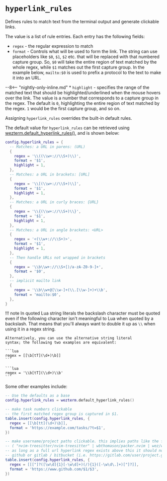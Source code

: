 # `hyperlink_rules`

Defines rules to match text from the terminal output and generate
clickable links.

The value is a list of rule entries. Each entry has the following fields:

* `regex` - the regular expression to match
* `format` - Controls what will be used to form the link. The string
  can use placeholders like `$0`, `$1`, `$2` etc. that will be replaced
  with that numbered capture group.  So, `$0` will take the entire
  region of text matched by the whole regex, while `$1` matches out
  the first capture group.  In the example below, `mailto:$0` is
  used to prefix a protocol to the text to make it into an URL.

--8<-- "nightly-only-inline.md"
    * `highlight` - specifies the range of the matched text that should be
      highlighted/underlined when the mouse hovers over the link.  The value is
      a number that corresponds to a capture group in the regex.  The default
      is `0`, highlighting the entire region of text matched by the regex.  `1`
      would be the first capture group, and so on.

Assigning `hyperlink_rules` overrides the built-in default rules.

The default value for `hyperlink_rules` can be retrieved using
[wezterm.default_hyperlink_rules()](../wezterm/default_hyperlink_rules.md),
and is shown below:

```lua
config.hyperlink_rules = {
  -- Matches: a URL in parens: (URL)
  {
    regex = '\\((\\w+://\\S+)\\)',
    format = '$1',
    highlight = 1,
  },
  -- Matches: a URL in brackets: [URL]
  {
    regex = '\\[(\\w+://\\S+)\\]',
    format = '$1',
    highlight = 1,
  },
  -- Matches: a URL in curly braces: {URL}
  {
    regex = '\\{(\\w+://\\S+)\\}',
    format = '$1',
    highlight = 1,
  },
  -- Matches: a URL in angle brackets: <URL>
  {
    regex = '<(\\w+://\\S+)>',
    format = '$1',
    highlight = 1,
  },
  -- Then handle URLs not wrapped in brackets
  {
    regex = '\\b\\w+://\\S+[)/a-zA-Z0-9-]+',
    format = '$0',
  },
  -- implicit mailto link
  {
    regex = '\\b\\w+@[\\w-]+(\\.[\\w-]+)+\\b',
    format = 'mailto:$0',
  },
}
```

!!! note
    In quoted Lua string literals the backslash character must be
    quoted even if the following character isn't meaningful to Lua
    when quoted by a backslash. That means that you'll always want to
    double it up as `\\` when using it in a regex string.

    Alternatively, you can use the alternative string literal
    syntax; the following two examples are equivalent:

    ```lua
    regex = [[\b[tT](\d+)\b]]
    ```

    ```lua
    regex = '\\b[tT](\\d+)\\b'
    ```

Some other examples include:

```lua
-- Use the defaults as a base
config.hyperlink_rules = wezterm.default_hyperlink_rules()

-- make task numbers clickable
-- the first matched regex group is captured in $1.
table.insert(config.hyperlink_rules, {
  regex = [[\b[tt](\d+)\b]],
  format = 'https://example.com/tasks/?t=$1',
})

-- make username/project paths clickable. this implies paths like the following are for github.
-- ( "nvim-treesitter/nvim-treesitter" | wbthomason/packer.nvim | wez/wezterm | "wez/wezterm.git" )
-- as long as a full url hyperlink regex exists above this it should not match a full url to
-- github or gitlab / bitbucket (i.e. https://gitlab.com/user/project.git is still a whole clickable url)
table.insert(config.hyperlink_rules, {
  regex = [[["]?([\w\d]{1}[-\w\d]+)(/){1}([-\w\d\.]+)["]?]],
  format = 'https://www.github.com/$1/$3',
})
```
